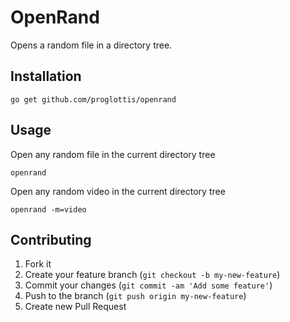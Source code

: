 # OpenRand

Opens a random file in a directory tree.

## Installation

```
go get github.com/proglottis/openrand
```

## Usage

Open any random file in the current directory tree
```
openrand
```

Open any random video in the current directory tree
```
openrand -m=video
```


## Contributing

1. Fork it
2. Create your feature branch (`git checkout -b my-new-feature`)
3. Commit your changes (`git commit -am 'Add some feature'`)
4. Push to the branch (`git push origin my-new-feature`)
5. Create new Pull Request
